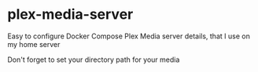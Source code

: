 # plex-media-server
 Easy to configure Docker Compose Plex Media server details, that I use on my home server

 Don't forget to set your directory path for your media 
